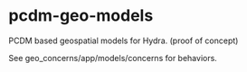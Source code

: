 # pcdm-geo-models
PCDM based geospatial models for Hydra. (proof of concept)

See geo_concerns/app/models/concerns for behaviors.
